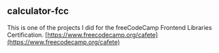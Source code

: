 ## calculator-fcc

This is one of the projects I did for the freeCodeCamp Frontend Libraries Certification. [https://www.freecodecamp.org/cafete](https://www.freecodecamp.org/cafete)
